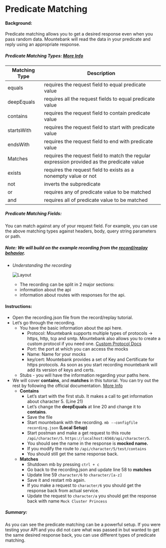 # Predicate Matching
#### Background:

Predicate matching allows you to get a desired response even when you pass random data. Mountebank will read the data in your predicate and reply using an appropriate response.

##### Predicate Matching Types: [More Info](http://www.mbtest.org/docs/api/predicates#predicates-equals)
| Matching Type | Description |
| ---- | ---- |
| equals | requires the request field to equal predicate value |
| deepEquals | requires all the request fields to equal predicate value |
| contains | requires the request field to contain predicate value |
| startsWith | requires the request field to start with predicate value |
| endsWith | requires the request field to end with predicate value |
| Matches | requires the request field to match the regular expression provided as the predicate value |
| exists | requires the request field to exists as a nonempty value or not |
| not | inverts the subpredicate |
| or | requires any of predicate value to be matched |
| and | requires all of predicate value to be matched |

##### Predicate Matching Fields:
You can match against any of your request field. For example, you can use the above matching types against headers, body, query string parameters or path.

##### Note: We will build on the example recording from the [record/replay behavior](/RecordReplay/src).

- *Understanding the recording*

  ![Layout](https://git.rockfin.com/QAPOW/mountebank-examples/blob/master/PredicateMatching/images/imposter_layout.jpg)
  - The recording can be split in 2 major sections:
   - information about the api
   - information about routes with responses for the api.

#### Instructions:
- Open the recording.json file from the record/replay tutorial.
- Let’s go through the recording.
  - You have the basic information about the api here.
    - Protocol: Mountebank supports multiple types of protocols -> https, http, tcp and smtp. Mountebank also allows you to create a custom protocol if you need one. [Custom Protocol Docs](http://www.mbtest.org/docs/protocols/custom)
    - Port: the port at which you can access the mocks
    - Name: Name for your mocks
    - key/cert: Mountebank provides a set of Key and Certificate for https protocols. As soon as you start recording mountebank will add its version of keys and certs.
  - Stubs - you will have the information regarding your paths here.
- We will cover **contains**, and **matches** in this tutorial. You can try out the rest by following the official documentation. [More Info](http://www.mbtest.org/docs/api/predicates#predicates-equals)
  -  **Contains**
      - Let’s start with the first stub. It makes a call to get information about character 5.  (Line 21)
      - Let’s change the **deepEquals** at line 20 and change it to **contains**.
      - Save the file
      - Start mountebank with the recording. `mb --configfile recording.json` **(Local Setup)**
      - Start postman and make a get request to this route `/api/character/5`. `https://localhost:6568/api/character/5`.
      - You should see the name in the response is **mocked name.**
      - If you modify the route to `/api/character/5/test/contains`
      - You should still get the same response back.
  - **Matches**
      - Shutdown mb by pressing `ctrl + c`
      - Go back to the recording.json and update line 58 to **matches**
      - Update line 59 `character/6` to `character/[a-z]`
      - Save it and restart mb again.
      - If you make a request to `character/6` you should get the response back from actual service.
      - Update the request to `character/a` you should get the response back with name `Mock Cluster Princess`

##### Summary:
As you can see the predicate matching can be a powerful setup. If you were testing your API and you did not care what was passed in but wanted to get the same desired response back, you can use different types of predicate matching.
